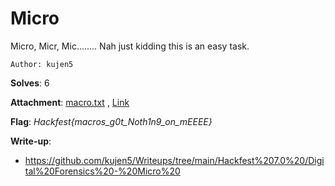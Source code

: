 # Micro

Micro, Micr, Mic........ Nah just kidding this is an easy task.

``Author: kujen5``

**Solves**: 6

**Attachment**: [macro.txt](macro.txt) , [Link](https://drive.google.com/file/d/1vWyVmhb7GV8UmDGmYMgeg6_-oGiYpLxu/view?usp=sharing)

**Flag**:  *Hackfest{macros_g0t_Noth1n9_on_mEEEE}*

**Write-up**:
- https://github.com/kujen5/Writeups/tree/main/Hackfest%207.0%20/Digital%20Forensics%20-%20Micro%20
